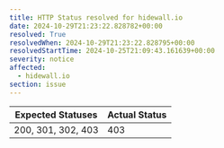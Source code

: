 ```yaml
---
title: HTTP Status resolved for hidewall.io
date: 2024-10-29T21:23:22.828782+00:00
resolved: True
resolvedWhen: 2024-10-29T21:23:22.828795+00:00
resolvedStartTime: 2024-10-25T21:09:43.161639+00:00
severity: notice
affected:
  - hidewall.io
section: issue
---
```


| Expected Statuses | Actual Status  |
|-------------------|----------------|
| 200, 301, 302, 403 | 403 |
